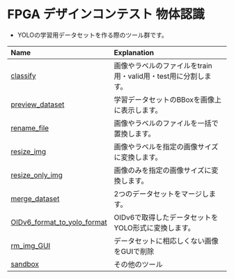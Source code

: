 # FPGA デザインコンテスト 物体認識
- YOLOの学習用データセットを作る際のツール群です。

|Name|Explanation|
|:-------------|:---|
|[classify](./classify) |画像やラベルのファイルをtrain用・valid用・test用に分割します。|
|[preview_dataset](./preview_dataset)           |学習データセットのBBoxを画像上に表示します。|
|[rename_file](./rename_file)|画像やラベルのファイルを一括で置換します。|
|[resize_img](./resize_img)|画像やラベルを指定の画像サイズに変換します。|
|[resize_only_img](./resize_only_img)|画像のみを指定の画像サイズに変換します。|
|[merge_dataset](./merge_dataset)|2つのデータセットをマージします。|
|[OIDv6_format_to_yolo_format](./OIDv6_format_to_yolo_format)|OIDv6で取得したデータセットをYOLO形式に変換します。|
|[rm_img_GUI](https://github.com/yarakigit/rm_img_GUI)|データセットに相応しくない画像をGUIで削除|
|[sandbox](./sandbox)|その他のツール|
